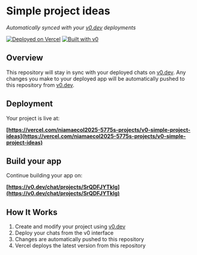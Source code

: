# Simple project ideas

*Automatically synced with your [v0.dev](https://v0.dev) deployments*

[![Deployed on Vercel](https://img.shields.io/badge/Deployed%20on-Vercel-black?style=for-the-badge&logo=vercel)](https://vercel.com/niamaecol2025-5775s-projects/v0-simple-project-ideas)
[![Built with v0](https://img.shields.io/badge/Built%20with-v0.dev-black?style=for-the-badge)](https://v0.dev/chat/projects/SrQDFJYTkIg)

## Overview

This repository will stay in sync with your deployed chats on [v0.dev](https://v0.dev).
Any changes you make to your deployed app will be automatically pushed to this repository from [v0.dev](https://v0.dev).

## Deployment

Your project is live at:

**[https://vercel.com/niamaecol2025-5775s-projects/v0-simple-project-ideas](https://vercel.com/niamaecol2025-5775s-projects/v0-simple-project-ideas)**

## Build your app

Continue building your app on:

**[https://v0.dev/chat/projects/SrQDFJYTkIg](https://v0.dev/chat/projects/SrQDFJYTkIg)**

## How It Works

1. Create and modify your project using [v0.dev](https://v0.dev)
2. Deploy your chats from the v0 interface
3. Changes are automatically pushed to this repository
4. Vercel deploys the latest version from this repository
